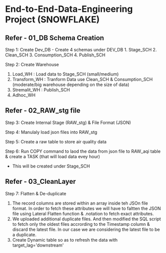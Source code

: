 # End-to-End-Data-Engineering Project (SNOWFLAKE)

## Refer -  01_DB Schema Creation
Step 1: Create Dev_DB - Create 4 schemas under DEV_DB
    1. Stage_SCH
    2. Clean_SCH
    3. Consumption_SCH
    4. Publish_SCH
 
Step 2: Create Warehouse 
  1. Load_WH : Load data to Stage_SCH (small/medium)
  2. Transform_WH : Tranform Data use Clean_SCH & Consumption_SCH (moderate/big warehouse depending on the size of data) 
  3. Stremalit_WH : Publish_SCH
  4. Adhoc_WH 

## Refer - 02_RAW_stg file 
Step 3: Create Internal Stage (RAW_stg) & File Format (JSON)

Step 4: Manulaly load json files into RAW_stg 

Step 5: Create a raw table to store air quality data

Step 6: Run COPY command to laod the data from json file to RAW_aqi table & create a TASK (that will load data evey hour) 
- This will be created under Stage_SCH

## Refer -  03_CleanLayer   
Step 7: Flatten & De-duplicate 
  1. The record columns are stored within an array inside teh JSOn file format. In order to fetch these attributes we will have to faltten the JSON file using Lateral Flatten function & .notation to fetch exact         attributes. 
  2. We uploaded additional duplicate files. And then modified the SQL script to fetch only the oldest files accrording to the Timestamp column & discard the latest file. In our case we are considering the latest file to be a duplicate.
  3. Create Dynamic table so as to refresh the data with target_lag='downstream'


